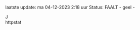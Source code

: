 laatste update: 
ma 04-12-2023  2:18   uur 
Status: FAALT - geel - 
<div class="service R">J</div><div class="service Y">httpstat</div>